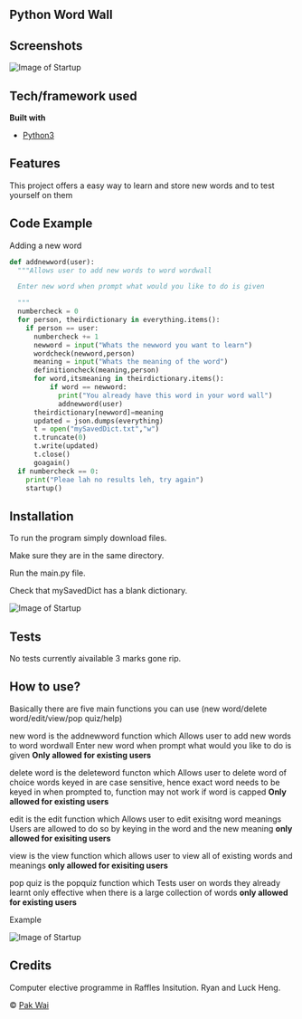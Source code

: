 ## Python Word Wall

## Screenshots

![Image of Startup](https://image.ibb.co/eWC9Yz/Screen_Shot_2018_08_08_at_10_28_25_PM.png)

## Tech/framework used

<b>Built with</b>
- [Python3](https://www.python.org/)

## Features
This project offers a easy way to learn and store new words and to test yourself on them

## Code Example

Adding a new word
```python
def addnewword(user):
  """Allows user to add new words to word wordwall

  Enter new word when prompt what would you like to do is given

  """
  numbercheck = 0
  for person, theirdictionary in everything.items():
    if person == user:
      numbercheck += 1
      newword = input("Whats the newword you want to learn")
      wordcheck(newword,person)
      meaning = input("Whats the meaning of the word")
      definitioncheck(meaning,person)
      for word,itsmeaning in theirdictionary.items():
          if word == newword:
            print("You already have this word in your word wall")
            addnewword(user)
      theirdictionary[newword]=meaning
      updated = json.dumps(everything)
      t = open("mySavedDict.txt","w")
      t.truncate(0)
      t.write(updated)
      t.close()
      goagain()
  if numbercheck == 0:
    print("Pleae lah no results leh, try again")
    startup()
```

## Installation
To run the program simply download files.

Make sure they are in the same directory.

Run the main.py file.

Check that mySavedDict has a blank dictionary. 

![Image of Startup](https://i.imgur.com/OJP2Pbj.gif)


## Tests
No tests currently aivailable 3 marks gone rip.

## How to use?
Basically there are five main functions you can use (new word/delete word/edit/view/pop quiz/help)

new word is the addnewword function which  Allows user to add new words to word wordwall
Enter new word when prompt what would you like to do is given
**Only allowed for existing users**

delete word is the deleteword functon which Allows user to delete word of choice
words keyed in are case sensitive, hence exact word needs to be keyed in when prompted to, function may not work if word is capped 
**Only allowed for existing users**

edit is the edit function which Allows user to edit exisitng word meanings 
Users are allowed to do so by keying in the word and the new meaning
**only allowed for exisiting users**

view is the view function which allows user to view all of existing words and meanings
**only allowed for exisiting users**

pop quiz is the popquiz function which Tests user on words they already learnt only effective when there is a large collection of words **only allowed for existing users**

Example

![Image of Startup](https://i.imgur.com/xBWBBgL.gif)
  

## Credits
Computer elective programme in Raffles Insitution.
Ryan and Luck Heng.


© [Pak Wai](2018)
